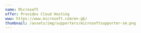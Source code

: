 ```yaml
---
name: Microsoft
offer: Provides Cloud Hosting
www: https://www.microsoft.com/en-gb/
thumbnail: /assets/img/supporters/microsoftsupporter-sm.png
--- 
```

